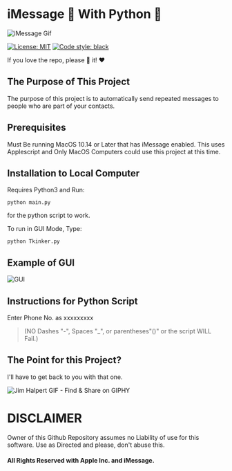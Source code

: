
# iMessage 📲 With Python 🐍
![iMessage Gif](https://media1.tenor.com/images/0f2fb4fd7f75e3bf4175f7f8e5752f0c/tenor.gif)

[![License: MIT](https://img.shields.io/badge/License-MIT-blue.svg)](https://kfchinese.mit-license.org/)
<a href="https://github.com/psf/black"><img alt="Code style: black" src="https://img.shields.io/badge/code%20style-black-000000.svg"></a>

If you love the repo, please :star2: it!  :heart:

## The Purpose of This Project
The purpose of this project is to automatically send repeated messages to people who are part of your contacts. 

## Prerequisites
Must Be running MacOS 10.14 or Later that has iMessage enabled. 
This uses Applescript and Only MacOS Computers could use this project at this time. 
## Installation to Local Computer

Requires Python3 
and 
Run:

    python main.py
    
 for the python script to work.

To run in GUI Mode, Type: 

	python Tkinker.py

## Example of GUI
![GUI](https://gyazo.com/630fd6b9e7d24c5a75799964f1ac011f.png)
## Instructions for Python Script

Enter Phone No. as xxxxxxxxx
>(NO Dashes "-", Spaces "_", or parentheses"()"  or the script WILL Fail.)
 
## The Point for this Project?

I'll have to get back to you with that one.

![Jim Halpert GIF - Find & Share on GIPHY](https://media.giphy.com/media/jl7eVqDXCFcm4/200.gif)

# DISCLAIMER
Owner of this Github Repository assumes no Liability of use for this software. 
Use as Directed and please, don't abuse this. 

#### All Rights Reserved with Apple Inc. and iMessage.
